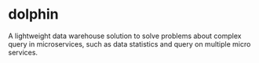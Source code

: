 # dolphin
A lightweight data warehouse solution to solve problems about complex query in microservices, such as data statistics and query on multiple micro services.
